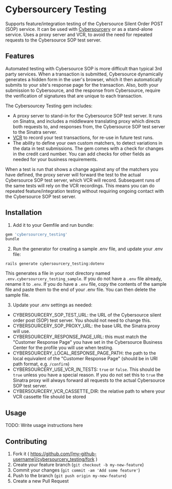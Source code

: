 # Cybersourcery Testing

Supports feature/integration testing of the Cybersource Silent Order POST (SOP) service. It can be used with [Cybersourcery](https://github.com/promptworks/cybersourcery) or as a stand-alone service. Uses a proxy server and VCR, to avoid the need for repeated requests to the Cybersource SOP test server.

## Features

Automated testing with Cybersource SOP is more difficult than typical 3rd party services. When a transaction is submitted, Cybersource dynamically generates a hidden form in the user's browser, which it then automatically submits to your site's response page for the transaction. Also, both your submission to Cybersource, and the response from Cybersource, require the verification of signatures that are unique to each transaction.

The Cybersourcey Testing gem includes:

* A proxy server to stand-in for the Cybersource SOP test server. It runs on Sinatra, and includes a middleware translating proxy which directs both requests to, and responses from, the Cybersource SOP test server to the Sinatra server.
* [VCR](https://github.com/vcr/vcr) to record your test transactions, for re-use in future test runs. 
* The ability to define your own custom matchers, to detect variations in the data in test submissions. The gem comes with a check for changes in the credit card number. You can add checks for other fields as needed for your business requirements.

When a test is run that shows a change against any of the matchers you have defined, the proxy server will forward the test to the actual Cybersource SOP test server, which VCR will record. Subsequent runs of the same tests will rely on the VCR recordings. This means you can do repeated feature/integration testing without requiring ongoing contact with the Cybersource SOP test server.

## Installation

1. Add it to your Gemfile and run bundle:

  ```ruby
  gem 'cybersourcery_testing'
  bundle
  ```

2. Run the generator for creating a sample .env file, and update your .env file:

  ```console
  rails generate cybersourcery_testing:dotenv
  ```
  
  This generates a file in your root directory named `.env.cybersourcery_testing_sample`. If you do not have a `.env` file already, rename it to `.env`. If you do have a `.env` file, copy the contents of the sample file and paste them to the end of your .env file. You can then delete the sample file.
  
3. Update your .env settings as needed:

* CYBERSOURCERY_SOP_TEST_URL: the URL of the Cybersource silent order post (SOP) test server. You should not need to change this.
* CYBERSOURCERY_SOP_PROXY_URL: the base URL the Sinatra proxy will use.
* CYBERSOURCERY_RESPONSE_PAGE_URL: this must match the "Customer Response Page" you have set in the Cybersource Business Center for the profile you will use when testing.
* CYBERSOURCERY_LOCAL_RESPONSE_PAGE_PATH: the path to the local equivalent of the "Customer Response Page" (should be in URI path format, e.g. `/confirm`)
* CYBERSOURCERY_USE_VCR_IN_TESTS: `true` or `false`. This should be `true` unless you have a special reason. If you do not set this to `true` the Sinatra proxy will always forward all requests to the actual Cybersource SOP test server.
* CYBERSOURCERY_VCR_CASSETTE_DIR: the relative path to where your VCR cassette file should be stored


## Usage

TODO: Write usage instructions here

## Contributing

1. Fork it ( https://github.com/[my-github-username]/cybersourcery_testing/fork )
2. Create your feature branch (`git checkout -b my-new-feature`)
3. Commit your changes (`git commit -am 'Add some feature'`)
4. Push to the branch (`git push origin my-new-feature`)
5. Create a new Pull Request
